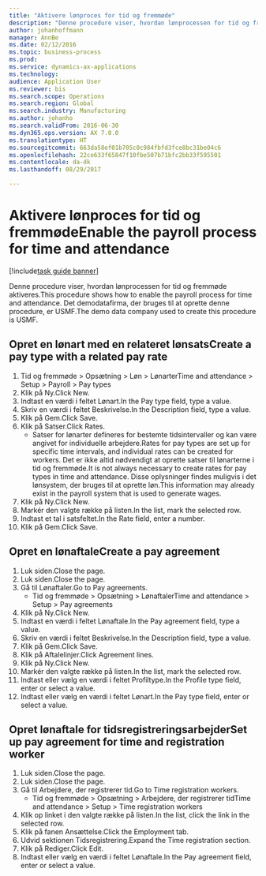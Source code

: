 ```yaml
--- 
title: "Aktivere lønproces for tid og fremmøde"
description: "Denne procedure viser, hvordan lønprocessen for tid og fremmøde aktiveres."
author: johanhoffmann
manager: AnnBe
ms.date: 02/12/2016
ms.topic: business-process
ms.prod: 
ms.service: dynamics-ax-applications
ms.technology: 
audience: Application User
ms.reviewer: bis
ms.search.scope: Operations
ms.search.region: Global
ms.search.industry: Manufacturing
ms.author: johanho
ms.search.validFrom: 2016-06-30
ms.dyn365.ops.version: AX 7.0.0
ms.translationtype: HT
ms.sourcegitcommit: 663da58ef01b705c0c984fbfd3fce8bc31be04c6
ms.openlocfilehash: 22ce633f65847f10fbe507b71bfc2bb33f595501
ms.contentlocale: da-dk
ms.lasthandoff: 08/29/2017

---
```

# <a name="enable-the-payroll-process-for-time-and-attendance"></a><span data-ttu-id="673fc-103">Aktivere lønproces for tid og fremmøde</span><span class="sxs-lookup"><span data-stu-id="673fc-103">Enable the payroll process for time and attendance</span></span>

[!include[task guide banner](../../includes/task-guide-banner.md)]

<span data-ttu-id="673fc-104">Denne procedure viser, hvordan lønprocessen for tid og fremmøde aktiveres.</span><span class="sxs-lookup"><span data-stu-id="673fc-104">This procedure shows how to enable the payroll process for time and attendance.</span></span> <span data-ttu-id="673fc-105">Det demodatafirma, der bruges til at oprette denne procedure, er USMF.</span><span class="sxs-lookup"><span data-stu-id="673fc-105">The demo data company used to create this procedure is USMF.</span></span>


## <a name="create-a-pay-type-with-a-related-pay-rate"></a><span data-ttu-id="673fc-106">Opret en lønart med en relateret lønsats</span><span class="sxs-lookup"><span data-stu-id="673fc-106">Create a pay type with a related pay rate</span></span>
1. <span data-ttu-id="673fc-107">Tid og fremmøde > Opsætning > Løn > Lønarter</span><span class="sxs-lookup"><span data-stu-id="673fc-107">Time and attendance > Setup > Payroll > Pay types</span></span>
2. <span data-ttu-id="673fc-108">Klik på Ny.</span><span class="sxs-lookup"><span data-stu-id="673fc-108">Click New.</span></span>
3. <span data-ttu-id="673fc-109">Indtast en værdi i feltet Lønart.</span><span class="sxs-lookup"><span data-stu-id="673fc-109">In the Pay type field, type a value.</span></span>
4. <span data-ttu-id="673fc-110">Skriv en værdi i feltet Beskrivelse.</span><span class="sxs-lookup"><span data-stu-id="673fc-110">In the Description field, type a value.</span></span>
5. <span data-ttu-id="673fc-111">Klik på Gem.</span><span class="sxs-lookup"><span data-stu-id="673fc-111">Click Save.</span></span>
6. <span data-ttu-id="673fc-112">Klik på Satser.</span><span class="sxs-lookup"><span data-stu-id="673fc-112">Click Rates.</span></span>
    * <span data-ttu-id="673fc-113">Satser for lønarter defineres for bestemte tidsintervaller og kan være angivet for individuelle arbejdere.</span><span class="sxs-lookup"><span data-stu-id="673fc-113">Rates for pay types are set up for specific time intervals, and individual rates can be created for workers.</span></span> <span data-ttu-id="673fc-114">Det er ikke altid nødvendigt at oprette satser til lønarterne i tid og fremmøde.</span><span class="sxs-lookup"><span data-stu-id="673fc-114">It is not always necessary to create rates for pay types in time and attendance.</span></span> <span data-ttu-id="673fc-115">Disse oplysninger findes muligvis i det lønsystem, der bruges til at oprette løn.</span><span class="sxs-lookup"><span data-stu-id="673fc-115">This information may already exist in the payroll system that is used to generate wages.</span></span>  
7. <span data-ttu-id="673fc-116">Klik på Ny.</span><span class="sxs-lookup"><span data-stu-id="673fc-116">Click New.</span></span>
8. <span data-ttu-id="673fc-117">Markér den valgte række på listen.</span><span class="sxs-lookup"><span data-stu-id="673fc-117">In the list, mark the selected row.</span></span>
9. <span data-ttu-id="673fc-118">Indtast et tal i satsfeltet.</span><span class="sxs-lookup"><span data-stu-id="673fc-118">In the Rate field, enter a number.</span></span>
10. <span data-ttu-id="673fc-119">Klik på Gem.</span><span class="sxs-lookup"><span data-stu-id="673fc-119">Click Save.</span></span>

## <a name="create-a-pay-agreement"></a><span data-ttu-id="673fc-120">Opret en lønaftale</span><span class="sxs-lookup"><span data-stu-id="673fc-120">Create a pay agreement</span></span>
1. <span data-ttu-id="673fc-121">Luk siden.</span><span class="sxs-lookup"><span data-stu-id="673fc-121">Close the page.</span></span>
2. <span data-ttu-id="673fc-122">Luk siden.</span><span class="sxs-lookup"><span data-stu-id="673fc-122">Close the page.</span></span>
3. <span data-ttu-id="673fc-123">Gå til Lønaftaler.</span><span class="sxs-lookup"><span data-stu-id="673fc-123">Go to Pay agreements.</span></span>
    * <span data-ttu-id="673fc-124">Tid og fremmøde > Opsætning > Lønaftaler</span><span class="sxs-lookup"><span data-stu-id="673fc-124">Time and attendance > Setup > Pay agreements</span></span>  
4. <span data-ttu-id="673fc-125">Klik på Ny.</span><span class="sxs-lookup"><span data-stu-id="673fc-125">Click New.</span></span>
5. <span data-ttu-id="673fc-126">Indtast en værdi i feltet Lønaftale.</span><span class="sxs-lookup"><span data-stu-id="673fc-126">In the Pay agreement field, type a value.</span></span>
6. <span data-ttu-id="673fc-127">Skriv en værdi i feltet Beskrivelse.</span><span class="sxs-lookup"><span data-stu-id="673fc-127">In the Description field, type a value.</span></span>
7. <span data-ttu-id="673fc-128">Klik på Gem.</span><span class="sxs-lookup"><span data-stu-id="673fc-128">Click Save.</span></span>
8. <span data-ttu-id="673fc-129">Klik på Aftalelinjer.</span><span class="sxs-lookup"><span data-stu-id="673fc-129">Click Agreement lines.</span></span>
9. <span data-ttu-id="673fc-130">Klik på Ny.</span><span class="sxs-lookup"><span data-stu-id="673fc-130">Click New.</span></span>
10. <span data-ttu-id="673fc-131">Markér den valgte række på listen.</span><span class="sxs-lookup"><span data-stu-id="673fc-131">In the list, mark the selected row.</span></span>
11. <span data-ttu-id="673fc-132">Indtast eller vælg en værdi i feltet Profiltype.</span><span class="sxs-lookup"><span data-stu-id="673fc-132">In the Profile type field, enter or select a value.</span></span>
12. <span data-ttu-id="673fc-133">Indtast eller vælg en værdi i feltet Lønart.</span><span class="sxs-lookup"><span data-stu-id="673fc-133">In the Pay type field, enter or select a value.</span></span>

## <a name="set-up-pay-agreement-for-time-and-registration-worker"></a><span data-ttu-id="673fc-134">Opret lønaftale for tidsregistreringsarbejder</span><span class="sxs-lookup"><span data-stu-id="673fc-134">Set up pay agreement for time and registration worker</span></span>
1. <span data-ttu-id="673fc-135">Luk siden.</span><span class="sxs-lookup"><span data-stu-id="673fc-135">Close the page.</span></span>
2. <span data-ttu-id="673fc-136">Luk siden.</span><span class="sxs-lookup"><span data-stu-id="673fc-136">Close the page.</span></span>
3. <span data-ttu-id="673fc-137">Gå til Arbejdere, der registrerer tid.</span><span class="sxs-lookup"><span data-stu-id="673fc-137">Go to Time registration workers.</span></span>
    * <span data-ttu-id="673fc-138">Tid og fremmøde > Opsætning > Arbejdere, der registrerer tid</span><span class="sxs-lookup"><span data-stu-id="673fc-138">Time and attendance > Setup > Time registration workers</span></span>  
4. <span data-ttu-id="673fc-139">Klik op linket i den valgte række på listen.</span><span class="sxs-lookup"><span data-stu-id="673fc-139">In the list, click the link in the selected row.</span></span>
5. <span data-ttu-id="673fc-140">Klik på fanen Ansættelse.</span><span class="sxs-lookup"><span data-stu-id="673fc-140">Click the Employment tab.</span></span>
6. <span data-ttu-id="673fc-141">Udvid sektionen Tidsregistrering.</span><span class="sxs-lookup"><span data-stu-id="673fc-141">Expand the Time registration section.</span></span>
7. <span data-ttu-id="673fc-142">Klik på Rediger.</span><span class="sxs-lookup"><span data-stu-id="673fc-142">Click Edit.</span></span>
8. <span data-ttu-id="673fc-143">Indtast eller vælg en værdi i feltet Lønaftale.</span><span class="sxs-lookup"><span data-stu-id="673fc-143">In the Pay agreement field, enter or select a value.</span></span>


